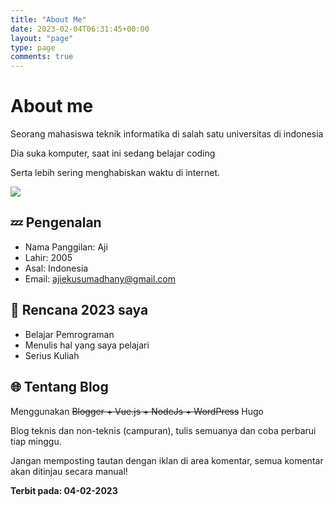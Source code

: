 ```yaml
---
title: "About Me"
date: 2023-02-04T06:31:45+00:00
layout: "page"
type: page
comments: true
---
```


# About me

Seorang mahasiswa teknik informatika di salah satu universitas di indonesia

Dia suka komputer, saat ini sedang belajar coding

Serta lebih sering menghabiskan waktu di internet.

![](https://blogger.googleusercontent.com/img/b/R29vZ2xl/AVvXsEj7gWFmWvl7eJJRTprWEB-f65xGc-sREX0oX_qa4jLTIo2seifhZ2oSelmO8JMBJu34HJNtay1sXK0S6WTDy7n7lRAyKY_y52eSsGdTMjgfvNMgee-lFuyzdREcvNZSHZZata4RXnlxjdktnP7oy2R74I-7kkf1kxNM7KajOmHKrGxitDGj6LBDBR2x/s1600/imajie.png)

## 💤 Pengenalan

- Nama Panggilan: Aji
- Lahir: 2005
- Asal: Indonesia
- Email: [ajiekusumadhany@gmail.com](mailto:ajiekusumadhany@gmail.com)

## 📅 Rencana 2023 saya

- Belajar Pemrograman
- Menulis hal yang saya pelajari
- Serius Kuliah

## 🌐 Tentang Blog

Menggunakan ~~Blogger + Vue.js + NodeJs + WordPress~~ Hugo

Blog teknis dan non-teknis (campuran), tulis semuanya dan coba perbarui tiap minggu.

Jangan memposting tautan dengan iklan di area komentar, semua komentar akan ditinjau secara manual!

**Terbit pada: 04-02-2023**
